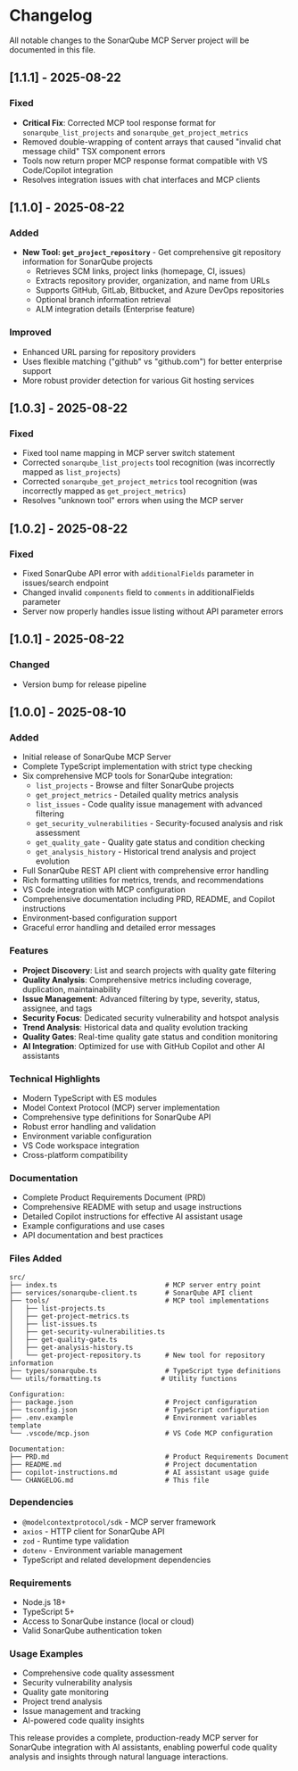 # Changelog

All notable changes to the SonarQube MCP Server project will be documented in this file.

## [1.1.1] - 2025-08-22

### Fixed
- **Critical Fix**: Corrected MCP tool response format for `sonarqube_list_projects` and `sonarqube_get_project_metrics`
- Removed double-wrapping of content arrays that caused "invalid chat message child" TSX component errors
- Tools now return proper MCP response format compatible with VS Code/Copilot integration
- Resolves integration issues with chat interfaces and MCP clients

## [1.1.0] - 2025-08-22

### Added
- **New Tool: `get_project_repository`** - Get comprehensive git repository information for SonarQube projects
  - Retrieves SCM links, project links (homepage, CI, issues)
  - Extracts repository provider, organization, and name from URLs
  - Supports GitHub, GitLab, Bitbucket, and Azure DevOps repositories
  - Optional branch information retrieval
  - ALM integration details (Enterprise feature)

### Improved
- Enhanced URL parsing for repository providers
- Uses flexible matching ("github" vs "github.com") for better enterprise support
- More robust provider detection for various Git hosting services

## [1.0.3] - 2025-08-22

### Fixed
- Fixed tool name mapping in MCP server switch statement
- Corrected `sonarqube_list_projects` tool recognition (was incorrectly mapped as `list_projects`)
- Corrected `sonarqube_get_project_metrics` tool recognition (was incorrectly mapped as `get_project_metrics`)
- Resolves "unknown tool" errors when using the MCP server

## [1.0.2] - 2025-08-22

### Fixed
- Fixed SonarQube API error with `additionalFields` parameter in issues/search endpoint
- Changed invalid `components` field to `comments` in additionalFields parameter
- Server now properly handles issue listing without API parameter errors

## [1.0.1] - 2025-08-22

### Changed
- Version bump for release pipeline

## [1.0.0] - 2025-08-10

### Added
- Initial release of SonarQube MCP Server
- Complete TypeScript implementation with strict type checking
- Six comprehensive MCP tools for SonarQube integration:
  - `list_projects` - Browse and filter SonarQube projects
  - `get_project_metrics` - Detailed quality metrics analysis
  - `list_issues` - Code quality issue management with advanced filtering
  - `get_security_vulnerabilities` - Security-focused analysis and risk assessment
  - `get_quality_gate` - Quality gate status and condition checking
  - `get_analysis_history` - Historical trend analysis and project evolution
- Full SonarQube REST API client with comprehensive error handling
- Rich formatting utilities for metrics, trends, and recommendations
- VS Code integration with MCP configuration
- Comprehensive documentation including PRD, README, and Copilot instructions
- Environment-based configuration support
- Graceful error handling and detailed error messages

### Features
- **Project Discovery**: List and search projects with quality gate filtering
- **Quality Analysis**: Comprehensive metrics including coverage, duplication, maintainability
- **Issue Management**: Advanced filtering by type, severity, status, assignee, and tags
- **Security Focus**: Dedicated security vulnerability and hotspot analysis
- **Trend Analysis**: Historical data and quality evolution tracking
- **Quality Gates**: Real-time quality gate status and condition monitoring
- **AI Integration**: Optimized for use with GitHub Copilot and other AI assistants

### Technical Highlights
- Modern TypeScript with ES modules
- Model Context Protocol (MCP) server implementation
- Comprehensive type definitions for SonarQube API
- Robust error handling and validation
- Environment variable configuration
- VS Code workspace integration
- Cross-platform compatibility

### Documentation
- Complete Product Requirements Document (PRD)
- Comprehensive README with setup and usage instructions
- Detailed Copilot instructions for effective AI assistant usage
- Example configurations and use cases
- API documentation and best practices

### Files Added
```
src/
├── index.ts                           # MCP server entry point
├── services/sonarqube-client.ts       # SonarQube API client
├── tools/                             # MCP tool implementations
│   ├── list-projects.ts
│   ├── get-project-metrics.ts
│   ├── list-issues.ts
│   ├── get-security-vulnerabilities.ts
│   ├── get-quality-gate.ts
│   ├── get-analysis-history.ts
│   └── get-project-repository.ts      # New tool for repository information
├── types/sonarqube.ts                 # TypeScript type definitions
└── utils/formatting.ts               # Utility functions

Configuration:
├── package.json                       # Project configuration
├── tsconfig.json                      # TypeScript configuration
├── .env.example                       # Environment variables template
└── .vscode/mcp.json                   # VS Code MCP configuration

Documentation:
├── PRD.md                             # Product Requirements Document
├── README.md                          # Project documentation
├── copilot-instructions.md            # AI assistant usage guide
└── CHANGELOG.md                       # This file
```

### Dependencies
- `@modelcontextprotocol/sdk` - MCP server framework
- `axios` - HTTP client for SonarQube API
- `zod` - Runtime type validation
- `dotenv` - Environment variable management
- TypeScript and related development dependencies

### Requirements
- Node.js 18+ 
- TypeScript 5+
- Access to SonarQube instance (local or cloud)
- Valid SonarQube authentication token

### Usage Examples
- Comprehensive code quality assessment
- Security vulnerability analysis
- Quality gate monitoring
- Project trend analysis
- Issue management and tracking
- AI-powered code quality insights

This release provides a complete, production-ready MCP server for SonarQube integration with AI assistants, enabling powerful code quality analysis and insights through natural language interactions.
